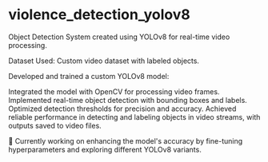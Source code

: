 # violence_detection_yolov8

Object Detection System created using YOLOv8 for real-time video processing.

Dataset Used: Custom video dataset with labeled objects.

Developed and trained a custom YOLOv8 model:

Integrated the model with OpenCV for processing video frames.
Implemented real-time object detection with bounding boxes and labels.
Optimized detection thresholds for precision and accuracy.
Achieved reliable performance in detecting and labeling objects in video streams, with outputs saved to video files.

📝 Currently working on enhancing the model's accuracy by fine-tuning hyperparameters and exploring different YOLOv8 variants.
